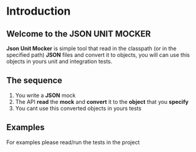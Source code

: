 # Introduction
## Welcome to the **JSON UNIT MOCKER**
**Json Unit Mocker** is simple tool that read in the classpath (or in the specified path) **JSON** files and convert it to objects, you will can use this objects in yours unit and integration tests.

## The sequence
1. You write  a **JSON** mock
2. The API **read** the **mock** and **convert** it to the **object** that you **specify**
3. You cant use this converted objects in yours tests

## Examples
For examples please read/run the tests in the project
